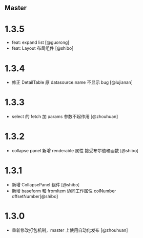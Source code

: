<!--

// Please add your own contribution below inside the Master section, no need to
// set a version number, that happens during a deploy. Thanks!
//
// These docs are aimed at users rather than danger developers, so please limit technical
// terminology in here.

// Note: if this is your first PR, you'll need to add your URL to the footnotes
//       see the bottom of this file. The list there is sorted, try to follow that.

-->

## Master

<!-- Your comment below this -->

# 1.3.5

- feat: expand list [@guorong]
- feat: Layout 布局组件 [@shibo]

# 1.3.4

- 修正 DetailTable 原 datasource.name 不显示 bug [@lujianan]

# 1.3.3

- select 的 fetch 加 params 参数不起作用 [@zhouhuan]

# 1.3.2

- collapse panel 新增 renderable 属性 接受布尔值和函数 [@shibo]

# 1.3.1

- 新增 CollapsePanel 组件 [@shibo]
- 新增 baseform 和 fromItem 协同工作属性 colNumber offsetNumber[@shibo]

# 1.3.0

- 重新修改打包机制，master 上使用自动化发布 [@zhouhuan]
